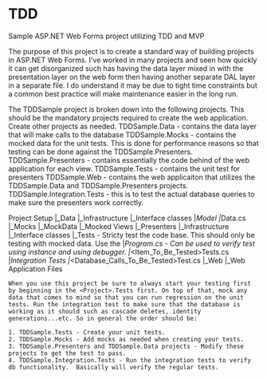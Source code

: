 # TDD
Sample ASP.NET Web Forms project utilizing TDD and MVP

The purpose of this project is to create a standard way of building projects in ASP.NET Web Forms.  I've worked in many projects and seen how quickly it can get disorganized such has having the data layer mixed in with the presentation layer on the web form then having another separate DAL layer in a separate file.  I do understand it may be due to tight time constraints but a common best practice will make maintenance easier in the long run.

The TDDSample project is broken down into the following projects.  This should be the mandatory projects required to create the web application.  Create other projects as needed.
TDDSample.Data - contains the data layer that will make calls to the database
TDDSample.Mocks - contains the mocked data for the unit tests.  This is done for performance reasons so that testing can be done against the TDDSample.Presenters. 
TDDSample.Presenters - contains essentially the code behind of the web application for each view.
TDDSample.Tests - contains the unit test for presenters
TDDSample.Web - contains the web applicaiton that utilizes the TDDSample.Data and TDDSample.Presenters projects.
TDDSample.Integration.Tests - this is to test the actual database queries to make sure the presenters work correctly.

Project Setup
	|_Data
		|_Infrastructure
			|_Interface classes
		|_Model
		|_<Model>Data.cs
	|_Mocks
		|_MockData
		|_Mocked Views
	|_Presenters
		|_Infrastructure
			|_Interface classes
	|_Tests - Stricty test the code base.  This should only be testing with mocked data.  Use the 
		|_Program.cs - Can be used to verify test using instance and using debugger.
		|_<Item_To_Be_Tested>Tests.cs
	|_Integration Tests
		|_<Database_Calls_To_Be_Tested>Test.cs
	|_Web
		|_Web Application Files

	When you use this project be sure to always start your testing first by beginning in the <Project>.Tests first. On top of that, mock any data that comes to mind so that you can run regression on the unit tests. Run the integration test to make sure that the database is working as it should such as cascade deletes, identity generations...etc. So in general the order should be:

	1. TDDSample.Tests - Create your unit tests.
	2. TDDSample.Mocks - Add mocks as needed when creating your tests.
	3. TDDSample.Presenters and TDDSample.Data projects - Modify these projects to get the test to pass.
	4. TDDSample.Integration.Tests - Run the integration tests to verify db functionality.  Basically will verify the regular tests.
